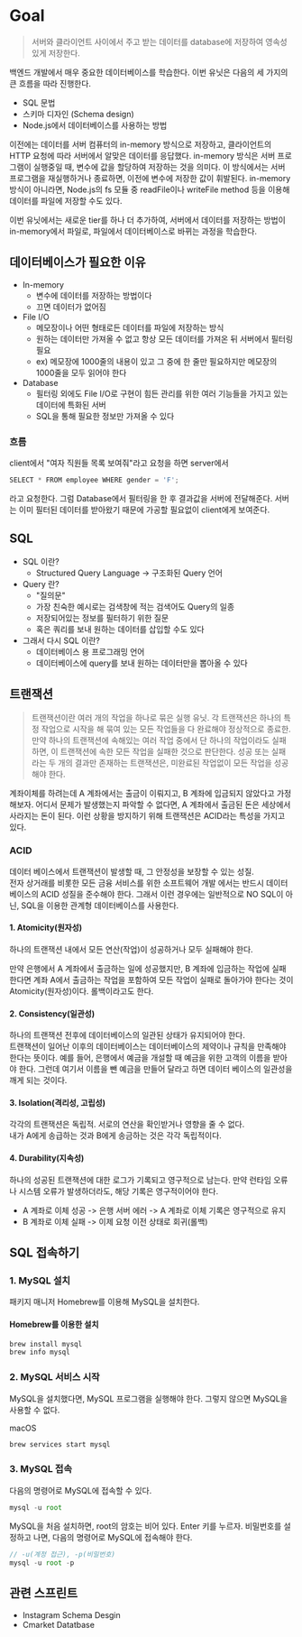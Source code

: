 # Goal
> 서버와 클라이언트 사이에서 주고 받는 데이터를 database에 저장하여 영속성있게 저장한다.

백엔드 개발에서 매우 중요한 데이터베이스를 학습한다. 이번 유닛은 다음의 세 가지의 큰 흐름을 따라 진행한다.

+ SQL 문법
+ 스키마 디자인 (Schema design)
+ Node.js에서 데이터베이스를 사용하는 방법

이전에는 데이터를 서버 컴퓨터의 in-memory 방식으로 저장하고, 클라이언트의 HTTP 요청에 따라 서버에서 알맞은 데이터를 응답했다. in-memory 방식은 서버 프로그램이 실행중일 때, 변수에 값을 할당하여 저장하는 것을 의미다. 이 방식에서는 서버 프로그램을 재실행하거나 종료하면, 이전에 변수에 저장한 값이 휘발된다. in-memory 방식이 아니라면, Node.js의 fs 모듈 중 readFile이나 writeFile method 등을 이용해 데이터를 파일에 저장할 수도 있다. <br>

이번 유닛에서는 새로운 tier를 하나 더 추가하여, 서버에서 데이터를 저장하는 방법이 in-memory에서 파일로, 파일에서 데이터베이스로 바뀌는 과정을 학습한다. <br>


## 데이터베이스가 필요한 이유
+ In-memory
  - 변수에 데이터를 저장하는 방법이다
  - 끄면 데이터가 없어짐
+ File I/O
  - 메모장이나 어떤 형태로든 데이터를 파일에 저장하는 방식
  - 원하는 데이터만 가져올 수 없고 항상 모든 데이터를 가져온 뒤 서버에서 필터링 필요
  - ex) 메모장에 1000줄의 내용이 있고 그 중에 한 줄만 필요하지만 메모장의 1000줄을 모두 읽어야 한다
+ Database
  - 필터링 외에도 File I/O로 구현이 힘든 관리를 위한 여러 기능들을 가지고 있는 데이터에 특화된 서버
  - SQL을 통해 필요한 정보만 가져올 수 있다 <br>


### 흐름
client에서 "여자 직원들 목록 보여줘"라고 요청을 하면 server에서 
```js
SELECT * FROM employee WHERE gender = 'F';
``` 
라고 요청한다. 그럼 Database에서 필터링을 한 후 결과값을 서버에 전달해준다. 서버는 이미 필터된 데이터를 받아왔기 때문에 가공할 필요없이 client에게 보여준다. <br>


## SQL
+ SQL 이란?
  - Structured Query Language -> 구조화된 Query 언어
+ Query 란?
  - "질의문"
  - 가장 친숙한 예시로는 검색창에 적는 검색어도 Query의 일종
  - 저장되어있는 정보를 필터하기 위한 질문 
  - 혹은 쿼리를 보내 원하는 데이터를 삽입할 수도 있다
+ 그래서 다시 SQL 이란?
  - 데이터베이스 용 프로그래밍 언어
  - 데이터베이스에 query를 보내 원하는 데이터만을 뽑아올 수 있다 


## 트랜잭션
> 트랜잭션이란 여러 개의 작업을 하나로 묶은 실행 유닛. 각 트랜잭션은 하나의 특정 작업으로 시작을 해 묶여 있는 모든 작업들을 다 완료해야 정상적으로 종료한. 만약 하나의 트랜잭션에 속해있는 여러 작업 중에서 단 하나의 작업이라도 실패하면, 이 트랜잭션에 속한 모든 작업을 실패한 것으로 판단한다. 성공 또는 실패 라는 두 개의 결과만 존재하는 트랜잭션은, 미완료된 작업없이 모든 작업을 성공해야 한다.

계좌이체를 하려는데 A 계좌에서는 출금이 이뤄지고, B 계좌에 입금되지 않았다고 가정해보자. 어디서 문제가 발생했는지 파악할 수 없다면, A 계좌에서 출금된 돈은 세상에서 사라지는 돈이 된다. 이런 상황을 방지하기 위해 트랜잭션은 ACID라는 특성을 가지고 있다. <br>

### ACID
데이터 베이스에서 트랜잭션이 발생할 때, 그 안정성을 보장할 수 있는 성질. <br>
전자 상거래를 비롯한 모든 금융 서비스를 위한 소프트웨어 개발 에서는 반드시 데이터베이스의 ACID 성질을 준수해야 한다. 그래서 이런 경우에는 일반적으로 NO SQL이 아닌, SQL을 이용한 관계형 데이터베이스를 사용한다.<br>

#### 1. Atomicity(원자성)
하나의 트랜잭션 내에서 모든 연산(작업)이 성공하거나 모두 실패해야 한다. <br>

만약 은행에서 A 계좌에서 출금하는 일에 성공했지만, B 계좌에 입금하는 작업에 실패한다면 계좌 A에서 출금하는 작업을 포함하여 모든 작업이 실패로 돌아가야 한다는 것이 Atomicity(원자성)이다. 롤백이라고도 한다.

#### 2. Consistency(일관성)
하나의 트랜잭션 전후에 데이터베이스의 일관된 상태가 유지되어야 한다. <br>
트랜잭션이 일어난 이후의 데이터베이스는 데이터베이스의 제약이나 규칙을 만족해야 한다는 뜻이다. 예를 들어, 은행에서 예금을 개설할 때 예금을 위한 고객의 이름을 받아야 한다. 그런데 여기서 이름을 뺀 예금을 만들어 달라고 하면 데이터 베이스의 일관성을 깨게 되는 것이다.


#### 3. Isolation(격리성, 고립성)
각각의 트랜잭션은 독립적. 서로의 연산을 확인받거나 영향을 줄 수 없다. <br>
내가 A에게 송급하는 것과 B에게 송금하는 것은 각각 독립적이다.


#### 4. Durability(지속성)
하나의 성공된 트랜잭션에 대한 로그가 기록되고 영구적으로 남는다. 만약 런타임 오류나 시스템 오류가 발생하더라도, 해당 기록은 영구적이어야 한다.

+ A 계좌로 이체 성공 -> 은행 서버 에러 -> A 계좌로 이체 기록은 영구적으로 유지
+ B 계좌로 이체 실패 -> 이제 요청 이전 상태로 회귀(롤백)


## SQL 접속하기

### 1. MySQL 설치
패키지 매니저 Homebrew를 이용해 MySQL을 설치한다.

#### Homebrew를 이용한 설치
```js
brew install mysql
brew info mysql
```

### 2. MySQL 서비스 시작
MySQL을 설치했다면, MySQL 프로그램을 실행해야 한다.
그렇지 않으면 MySQL을 사용할 수 없다.

macOS
```js
brew services start mysql
```

### 3. MySQL 접속
다음의 명령어로 MySQL에 접속할 수 있다.
```js
mysql -u root
```

MySQL을 처음 설치하면, root의 암호는 비어 있다. Enter 키를 누르자.
비밀번호를 설정하고 나면, 다음의 명령어로 MySQL에 접속해야 한다.

```js
// -u(계정 접근), -p(비밀번호)
mysql -u root -p
```


## 관련 스프린트 
+ Instagram Schema Desgin
+ Cmarket Datatbase